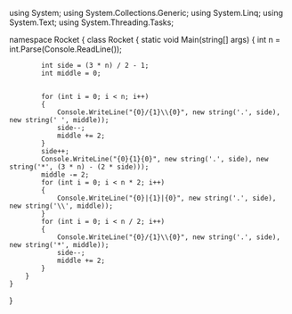 using System;
using System.Collections.Generic;
using System.Linq;
using System.Text;
using System.Threading.Tasks;

namespace Rocket
{
    class Rocket
    {
        static void Main(string[] args)
        {
            int n = int.Parse(Console.ReadLine());

            int side = (3 * n) / 2 - 1;
            int middle = 0;
            

            for (int i = 0; i < n; i++)
            {
                Console.WriteLine("{0}/{1}\\{0}", new string('.', side), new string(' ', middle));
                side--;
                middle += 2;
            }
            side++;
            Console.WriteLine("{0}{1}{0}", new string('.', side), new string('*', (3 * n) - (2 * side)));
            middle -= 2;
            for (int i = 0; i < n * 2; i++)
            {
                Console.WriteLine("{0}|{1}|{0}", new string('.', side), new string('\\', middle));
            }
            for (int i = 0; i < n / 2; i++)
            {
                Console.WriteLine("{0}/{1}\\{0}", new string('.', side), new string('*', middle));
                side--;
                middle += 2;
            }
        }
    }
}
